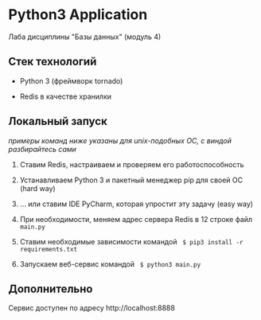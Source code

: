 # Python3 Application

Лаба дисциплины "Базы данных" (модуль 4)

## Стек технологий

- Python 3 (фреймворк tornado)

- Redis в качестве хранилки

## Локальный запуск

*примеры команд ниже указаны для unix-подобных ОС, с виндой разбирайтесь сами*

1. Ставим Redis, настраиваем и проверяем его работоспособность

2. Устанавливаем Python 3 и пакетный менеджер pip для своей ОС (hard way)

3. ... или ставим IDE PyCharm, которая упростит эту задачу (easy way)

4. При необходимости, меняем адрес сервера Redis в 12 строке файл `main.py`

5. Ставим необходимые зависимости командой ` $ pip3 install -r requirements.txt`

6. Запускаем веб-сервис командой ` $ python3 main.py`

## Дополнительно

Сервис доступен по адресу http://localhost:8888
